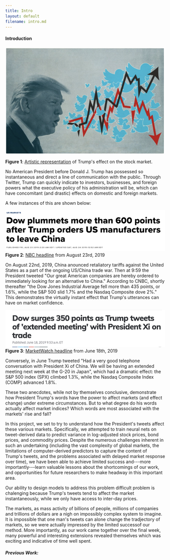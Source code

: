 ```yaml
---
title: Intro 
layout: default
filename: intro.md
--- 
```

#### Introduction 

![](stocks/p1.png)
 
**Figure 1**: [Artistic representation](https://www.barrons.com/articles/donald-trump-twitter-stock-market-51567803655) of Trump's effect on the stock market.

No American President before Donald J. Trump has possessed so instantaneous and direct a line of communication with the public.
Through Twitter, Trump can quickly indicate to investors, businesses, and foreign powers what the executive policy of his administration will be, 
which can have concomitant (and drastic) effects on domestic and foreign markets. 

A few instances of this are shown below: 

![](stocks/p3.png)
**Figure 2**: [NBC headline](https://www.cnbc.com/2019/08/23/trump-says-hes-ordering-american-companies-to-immediately-start-looking-for-an-alternative-to-china.html) from August 23rd, 2019

On August 22nd, 2019, China anounced retaliatory tariffs against the United States as a part of the ongoing US/China trade war. 
Then at 9:59 the President tweeted "Our great American companies are hereby ordered to immediately looking for an alternative to China." 
According to CNBC, shortly thereafter "the Dow Jones Industrial Average fell more than 435 points, or 1.6%, while the S&P 500 slid 1.7% and the Nasdaq Composite dove 2%."
This demonstrates the virtually instant effect that Trump's utterances can have on market confidence. 

![](stocks/p4.png)
**Figure 3**: [MarketWatch headline](https://www.marketwatch.com/story/dow-surges-350-points-as-trump-tweets-of-extended-meeting-with-president-xi-on-trade-2019-06-18) from June 18th, 2019

Conversely, in June Trump tweeted "Had a very good telephone conversation with President Xi of China. We will be having an extended meeting next week at the G-20 in Japan",
which had a dramatic effect: the S&P 500 index (SPX) climbed 1.3%, while the Nasdaq Composite Index (COMP) advanced 1.8%.

These two anecdotes, while not by themselves conclusive, demonstrate how President Trump's words have the power to affect markets (and effect change) under extreme circumstances.
But to what degree do his words actually affect market indices? Which words are most associated with the markets' rise and fall?

In this project, we set to try to understand how the President's tweets affect these various markets. 
Specifically, we attempted to train neural nets on tweet-derived data to predict variance in log-adjusted stock prices, bond prices, and commodity prices. 
Despite the numerous challenges inherent in such an undertaking (including the vast complexity of global markets, the limitations of computer-derived predictors to 
capture the content of Trump's tweets, and the problems associated with delayed market response over time), 
we have been able to achieve limited success and---more importantly---learn valuable lessons about the shortcomings of our work, and opportunities for future researchers to make headway
in this important area. 

Our ability to design models to address this problem difficult problem is chalenging because Trump's tweets tend to affect the market instantaneously, while we only have access to inter-day prices. 

The markets, as mass activity of billions of people, millions of companies and trillions of dollars are a nigh on impossibly complex system to imagine. It is impossible that one man's tweets can alone change the tradjectory of markets, so we were actually impressed by the limited successof our method. More importantly, as our work came together over the final week, many powerful and interesting extensions revealed themselves which was exciting and indicative of time well spent.



##### Previous Work: 



